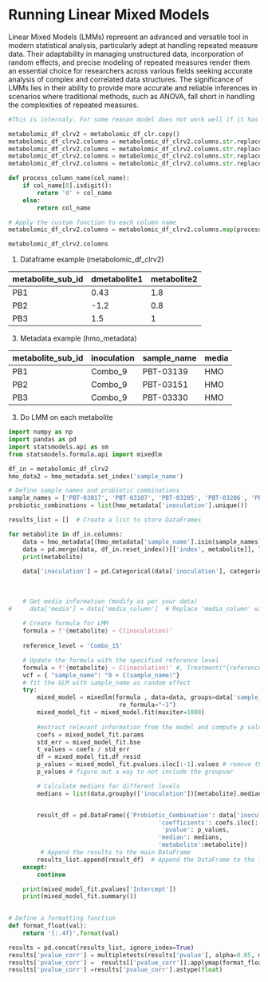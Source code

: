 # Running Linear Mixed Models

Linear Mixed Models (LMMs) represent an advanced and versatile tool in modern statistical analysis, particularly adept at handling repeated measure data. Their adaptability in managing unstructured data, incorporation of random effects, and precise modeling of repeated measures render them an essential choice for researchers across various fields seeking accurate analysis of complex and correlated data structures. The significance of LMMs lies in their ability to provide more accurate and reliable inferences in scenarios where traditional methods, such as ANOVA, fall short in handling the complexities of repeated measures.

```python
#This is internaly. For some reason model does not work well if it has weird characters in column names or names start with digits.

metabolomic_df_clrv2 = metabolomic_df_clr.copy()
metabolomic_df_clrv2.columns = metabolomic_df_clrv2.columns.str.replace(' ', '')
metabolomic_df_clrv2.columns = metabolomic_df_clrv2.columns.str.replace('-', '')
metabolomic_df_clrv2.columns = metabolomic_df_clrv2.columns.str.replace('(', '')
metabolomic_df_clrv2.columns = metabolomic_df_clrv2.columns.str.replace(')', '')

def process_column_name(col_name):
    if col_name[0].isdigit(): 
        return 'd' + col_name
    else:
        return col_name

# Apply the custom function to each column name
metabolomic_df_clrv2.columns = metabolomic_df_clrv2.columns.map(process_column_name)

metabolomic_df_clrv2.columns
```


1. Dataframe example (metabolomic_df_clrv2)
   
| metabolite_sub_id    | dmetabolite1 | metabolite2 | 
| -------- | ------- | ------- |
|PB1  | 0.43    |  1.8 |
| PB2 | -1.2    | 0.8 |
| PB3    | 1.5    | 1 |

3. Metadata example (hmo_metadata)
   
| metabolite_sub_id |	inoculation	|sample_name	|media |
| -------- | ------- | -------- | ------- |
| PB1	| Combo_9	| PBT-03139	| HMO|
|PB2	|Combo_9	|PBT-03151	|HMO|
|PB3	|Combo_9	|PBT-03330	|HMO|


3. Do LMM on each metabolite
```python 
import numpy as np
import pandas as pd
import statsmodels.api as sm
from statsmodels.formula.api import mixedlm

df_in = metabolomic_df_clrv2
hmo_data2 = hmo_metadata.set_index('sample_name')

# Define sample names and probiotic combinations
sample_names = ['PBT-03017', 'PBT-03107', 'PBT-03205', 'PBT-03206', 'PBT-03260', 'PBT-03330']
probiotic_combinations = list(hmo_metadata['inoculation'].unique())

results_list = []  # Create a list to store DataFrames

for metabolite in df_in.columns:
    data = hmo_metadata[(hmo_metadata['sample_name'].isin(sample_names))]
    data = pd.merge(data, df_in.reset_index()[['index', metabolite]], left_on='metabolite_sub_id', right_on='index').drop(columns=['index'])
    print(metabolite)
    
    data['inoculation'] = pd.Categorical(data['inoculation'], categories=['Combo_15', 'Combo_1', 
                                                                          'Combo_10', 'Combo_13', 'Combo_14', 
                                                                          'Combo_16', 'Combo_2', 'Combo_4', 'Combo_7', 'Combo_9'], ordered=True)
    
    # Get media information (modify as per your data)
#     data['media'] = data['media_column']  # Replace 'media_column' with the actual column name from your data
    
    # Create formula for LMM
    formula = f'{metabolite} ~ C(inoculation)' 
    
    reference_level = 'Combo_15'

    # Update the formula with the specified reference level
    formula = f'{metabolite} ~ C(inoculation)' #, Treatment("{reference_level}"))
    vcf = { "sample_name": "0 + C(sample_name)"}                                                     
    # fit the GLM with sample_name as random effect
    try:
        mixed_model = mixedlm(formula , data=data, groups=data['sample_name'],
                               re_formula="~1")
        mixed_model_fit = mixed_model.fit(maxiter=1000)
        
        #extract relevant information from the model and compute p values
        coefs = mixed_model_fit.params
        std_err = mixed_model_fit.bse
        t_values = coefs / std_err
        df = mixed_model_fit.df_resid
        p_values = mixed_model_fit.pvalues.iloc[:-1].values # remove the groupvar output
        p_values # figure out a way to not include the groupvar

        # Calculate medians for different levels
        medians = list(data.groupby(['inoculation'])[metabolite].median())


        result_df = pd.DataFrame({'Probiotic_Combination': data['inoculation'].cat.categories,
                                          'coefficients': coefs.iloc[:-1], # i am ignoring the last row rightnow because that is the groupvars
                                           'pvalue': p_values,
                                          'median': medians,
                                          'metabolite':metabolite})
         # Append the results to the main DataFrame
        results_list.append(result_df)  # Append the DataFrame to the list
    except:
        continue

    print(mixed_model_fit.pvalues['Intercept'])
    print(mixed_model_fit.summary())

    
# Define a formatting function
def format_float(val):
    return '{:.4f}'.format(val)

results = pd.concat(results_list, ignore_index=True)
results['pvalue_corr'] = multipletests(results['pvalue'], alpha=0.05, method='fdr_bh', is_sorted=False, returnsorted=False)[1]
results['pvalue_corr'] =  results[['pvalue_corr']].applymap(format_float)
results['pvalue_corr'] =results['pvalue_corr'].astype(float)
```
